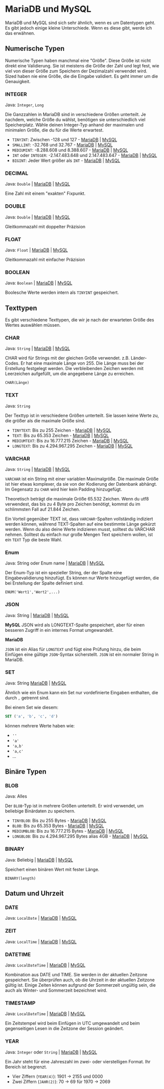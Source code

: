 # MariaDB und MySQL

MariaDB und MySQL sind sich sehr ähnlich, wenn es um Datentypen geht. Es gibt jedoch einige kleine Unterschiede. Wenn es diese gibt, werde ich das erwähnen.

## Numerische Typen

Numerische Typen haben manchmal eine "Größe".
Diese Größe ist nicht direkt eine Validierung.
Sie ist meistens die Größe der Zahl und legt fest, wie viel von dieser Größe zum Speichern der Dezimalzahl verwendet wird.
Sized haben nie eine Größe, die die Eingabe validiert.
Es geht immer um die Genauigkeit.

### INTEGER

Java: `Integer`, `Long`

Die Ganzzahlen in MariaDB sind in verschiedene Größen unterteilt.
Je nachdem, welche Größe du wählst, benötigen sie unterschiedlich viel Speicherplatz.
Wähle deinen Integer-Typ anhand der maximalen und minimalen Größe, die du für die Werte erwartest.

- `TINYINT`: Zwischen -128 und 127 - [MariaDB](https://mariadb.com/kb/en/tinyint/) | [MySQL](https://dev.mysql.com/doc/refman/8.0/en/integer-types.html)
- `SMALLINT`: -32.768 und 32.767 - [MariaDB](https://mariadb.com/kb/en/smallint/) | [MySQL](https://dev.mysql.com/doc/refman/8.0/en/integer-types.html)
- `MEDIUMINT`: -8.288.608 und 8.388.607 - [MariaDB](https://mariadb.com/kb/en/mediumint/) | [MySQL](https://dev.mysql.com/doc/refman/8.0/en/integer-types.html)
- `INT` oder `INTEGER`: -2.147.483.648 und 2.147.483.647 - [MariaDB](https://mariadb.com/kb/en/int/) | [MySQL](https://dev.mysql.com/doc/refman/8.0/en/integer-types.html)
- `BIGINT`: Jeder Wert größer als `INT` - [MariaDB](https://mariadb.com/kb/en/bigint/) | [MySQL](https://dev.mysql.com/doc/refman/8.0/en/integer-types.html)

### DECIMAL

Java: `Double` | [MariaDB](https://mariadb.com/kb/en/decimal/) | [MySQL](https://dev.mysql.com/doc/refman/8.0/en/fixed-point-types.html)

Eine Zahl mit einem "exakten" Fixpunkt.

### DOUBLE

Java: `Double` | [MariaDB](https://mariadb.com/kb/en/double/) | [MySQL](https://dev.mysql.com/doc/refman/8.0/en/floating-point-types.html)

Gleitkommazahl mit doppelter Präzision

### FLOAT

Java: `Float` | [MariaDB](https://mariadb.com/kb/en/float/) | [MySQL](https://dev.mysql.com/doc/refman/8.0/en/floating-point-types.html)

Gleitkommazahl mit einfacher Präzision

### BOOLEAN

Java: `Boolean` | [MariaDB](https://mariadb.com/kb/en/boolean/) | [MySQL](https://dev.mysql.com/doc/refman/8.0/en/other-vendor-data-types.html)

Boolesche Werte werden intern als `TINYINT` gespeichert.

## Texttypen

Es gibt verschiedene Texttypen, die wir je nach der erwarteten Größe des Wertes auswählen müssen.

### CHAR

Java: `String` | [MariaDB](https://mariadb.com/kb/en/char/) | [MySQL](https://dev.mysql.com/doc/refman/8.0/en/char.html)

CHAR wird für Strings mit der gleichen Größe verwendet. z.B. Länder-Codes.
Er hat eine maximale Länge von 255. Die Länge muss bei der Erstellung festgelegt werden.
Die verbleibenden Zeichen werden mit Leerzeichen aufgefüllt, um die angegebene Länge zu erreichen.

`CHAR(Länge)`

### TEXT

Java: `String`

Der Texttyp ist in verschiedene Größen unterteilt. Sie lassen keine Werte zu, die größer als die maximale Größe sind.

- `TINYTEXT`: Bis zu 255 Zeichen - [MariaDB](https://mariadb.com/kb/en/tinytext/) | [MySQL](https://dev.mysql.com/doc/refman/8.0/en/blob.html)
- `TEXT`: Bis zu 65.353 Zeichen - [MariaDB](https://mariadb.com/kb/en/text/) | [MySQL](https://dev.mysql.com/doc/refman/8.0/en/blob.html)
- `MEDIUMTEXT`: Bis zu 16.777.215 Zeichen - [MariaDB](https://mariadb.com/kb/en/mediumtext/) | [MySQL](https://dev.mysql.com/doc/refman/8.0/en/blob.html)
- `LONGTEXT`: Bis zu 4.294.967.295 Zeichen - [MariaDB](https://mariadb.com/kb/en/longtext/) | [MySQL](https://dev.mysql.com/doc/refman/8.0/en/blob.html)

### VARCHAR

Java: `String` | [MariaDB](https://mariadb.com/kb/en/varchar/) | [MySQL](https://dev.mysql.com/doc/refman/8.0/en/char.html)

`VARCHAR` ist ein String mit einer variablen Maximalgröße.
Die maximale Größe ist hier etwas komplexer, da sie von der Kodierung der Datenbank abhängt.
Im Gegensatz zu `CHAR` wird hier kein Padding hinzugefügt.

Theoretisch beträgt die maximale Größe 65.532 Zeichen.
Wenn du utf8 verwendest, das bis zu 4 Byte pro Zeichen benötigt, kommst du im schlimmsten Fall auf 21.844 Zeichen.

Ein Vorteil gegenüber TEXT ist, dass `VARCHAR`-Spalten vollständig indiziert werden können, während TEXT-Spalten auf eine bestimmte Länge gekürzt werden. 
Wenn du also deine Werte indizieren musst, solltest du VARCHAR nehmen.
Solltest du einfach nur große Mengen Text speichern wollen, ist ein `TEXT` Typ die beste Wahl.

### Enum

Java: String oder Enum name | [MariaDB](https://mariadb.com/kb/en/enum/) | [MySQL](https://dev.mysql.com/doc/refman/8.0/en/enum.html)

Der Enum-Typ ist ein spezieller String, der der Spalte eine Eingabevalidierung hinzufügt. Es können nur Werte hinzugefügt werden, die bei Erstellung der Spalte definiert sind.

```ENUM('Wert1','Wert2',...)```

### JSON

Java: String | [MariaDB](https://mariadb.com/kb/en/json-data-type/) | [MySQL](https://dev.mysql.com/doc/refman/8.0/en/json.html)

**MySQL**
JSON wird als LONGTEXT-Spalte gespeichert, aber für einen besseren Zugriff in ein internes Format umgewandelt.

**MariaDB**

`JSON` ist ein Alias für `LONGTEXT` und fügt eine Prüfung hinzu, die beim Einfügen eine gültige `JSON`-Syntax sicherstellt. `JSON` ist ein normaler String in MariaDB.

### SET

Java: String [MariaDB](https://mariadb.com/kb/en/set-data-type/) | [MySQL](https://dev.mysql.com/doc/refman/8.0/en/set.html)

Ähnlich wie ein Enum kann ein Set nur vordefinierte Eingaben enthalten, die durch `,` getrennt sind.

Bei einem Set wie diesem:

```sql
SET ('a', 'b', 'c', 'd')
```

können mehrere Werte haben wie:

- `''`
- `'a'`
- `'a,b'`
- `'a,c'`
- ...

## Binäre Typen

### BLOB

Java: Alles

Der `BLOB`-Typ ist in mehrere Größen unterteilt.
Er wird verwendet, um beliebige Binärdaten zu speichern.

- `TINYBLOB`: Bis zu 255 Bytes - [MariaDB](https://mariadb.com/kb/en/tinyblob/) | [MySQL](https://dev.mysql.com/doc/refman/8.0/en/blob.html)
- `BLOB`: Bis zu 65.353 Bytes - [MariaDB](https://mariadb.com/kb/en/blob/) | [MySQL](https://dev.mysql.com/doc/refman/8.0/en/blob.html)
- `MEDIUMBLOB`: Bis zu 16.777.215 Bytes - [MariaDB](https://mariadb.com/kb/en/mediumblob/) | [MySQL](https://dev.mysql.com/doc/refman/8.0/en/blob.html)
- `LONGBLOB`: Bis zu 4.294.967.295 Bytes alias 4GB - [MariaDB](https://mariadb.com/kb/en/longblob/) | [MySQL](https://dev.mysql.com/doc/refman/8.0/en/blob.html)

### BINARY

Java: Beliebig | [MariaDB](https://mariadb.com/kb/en/binary/) | [MySQL](https://dev.mysql.com/doc/refman/8.0/en/binary-varbinary.html)

Speichert einen binären Wert mit fester Länge.

`BINARY(length)`

## Datum und Uhrzeit

### DATE

Java: `LocalDate` | [MariaDB](https://mariadb.com/kb/en/date/) | [MySQL](https://dev.mysql.com/doc/refman/8.0/en/datetime.html)

### ZEIT

Java: `LocalTime` | [MariaDB](https://mariadb.com/kb/en/time/) | [MySQL](https://dev.mysql.com/doc/refman/8.0/en/time.html)

### DATETIME

Java: `LocalDateTime` | [MariaDB](https://mariadb.com/kb/en/datetime/) | [MySQL](https://dev.mysql.com/doc/refman/8.0/en/datetime.html)

Kombination aus DATE und TIME.
Sie werden in der aktuellen Zeitzone gespeichert.
Sie überprüfen auch, ob die Uhrzeit in der aktuellen Zeitzone gültig ist.
Einige Zeiten können aufgrund der Sommerzeit ungültig sein, die auch als Winter- und Sommerzeit bezeichnet wird.

### TIMESTAMP

Java: `LocalDateTime` | [MariaDB](https://mariadb.com/kb/en/timestamp/) | [MySQL](https://dev.mysql.com/doc/refman/8.0/en/datetime.html)

Ein Zeitstempel wird beim Einfügen in UTC umgewandelt und beim gegenseitigen Lesen in die Zeitzone der Session geändert.

### YEAR

Java: `Integer` oder `String` | [MariaDB](https://mariadb.com/kb/en/year-data-type/) | [MySQL](https://dev.mysql.com/doc/refman/8.0/en/year.html)

Ein Jahr steht für eine Jahreszahl im zwei- oder vierstelligen Format. Ihr Bereich ist begrenzt.

- Vier Ziffern (`YEAR(4)`): 1901 -> 2155 und 0000
- Zwei Ziffern (`JAHR(2)`): 70 -> 69 für 1970 -> 2069
